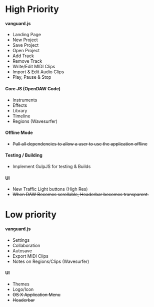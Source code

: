High Priority
====

#### vanguard.js
* Landing Page
* New Project
* Save Project
* Open Project
* Add Track
* Remove Track
* Write/Edit MIDI Clips
* Import & Edit Audio Clips
* Play, Pause & Stop

#### Core JS (OpenDAW Code)
* Instruments
* Effects
* Library
* Timeline
* Regions (Wavesurfer)

#### Offline Mode
* ~~Pull all dependencies to allow a user to use the application offline~~

#### Testing / Building
* Implement GulpJS for testing & Builds

#### UI
* New Traffic Light buttons (High Res)
* ~~When DAW Becomes scrollable, Headerbar becomes transparent.~~

Low priority
===========

#### vanguard.js
* Settings
* Collaboration
* Autosave
* Export MIDI Clips
* Notes on Regions/Clips (Wavesurfer)

#### UI
* Themes
* Logo/Icon
* ~~OS X Application Menu~~
* ~~Headerbar~~
